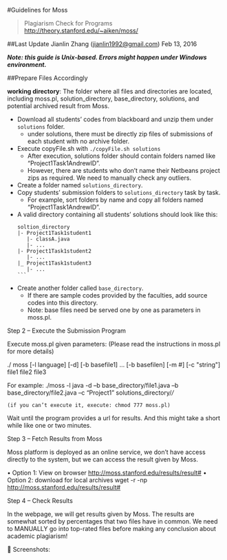#Guidelines for Moss
>Plagiarism Check for Programs
>http://theory.stanford.edu/~aiken/moss/

##Last Update
Jianlin Zhang (jianlin1992@gmail.com)
Feb 13, 2016

**_Note: this guide is Unix-based. Errors might happen under Windows environment._**

##Prepare Files Accordingly

**working directory**: The folder where all files and directories are located, including moss.pl, solution_directory, base_directory, solutions, and potential archived result from Moss.

- Download all students’ codes from blackboard and unzip them under `solutions` folder.
    - under solutions, there must be directly zip files of submissions of each student with no archive folder.
- Execute copyFile.sh with `./copyFile.sh solutions`
    - After execution, solutions folder should contain folders named like “Project1Task1AndrewID”.
    - However, there are students who don’t name their Netbeans project zips as required. We need to manually check any outliers.
- Create a folder named `solutions_directory`.
- Copy students’ submission folders to `solutions_directory` task by task. 
    - For example, sort folders by name and copy all folders named “Project1Task1AndrewID”.
- A valid directory containing all students’ solutions should look like this:
    ````
    soltion_directory
    |- Project1Task1student1
       |- classA.java
       |- ...
    |- Project1Task1student2
       |- ...
    |_ Project1Task1student3
       |- ...
    ```
- Create another folder called `base_directory`. 
    - If there are sample codes provided by the faculties, add source codes into this directory.
    - Note: base files need be served one by one as parameters in moss.pl.

Step 2 – Execute the Submission Program

Execute moss.pl given parameters: (Please read the instructions in moss.pl for more details)


./ moss [-l language] [-d] [-b basefile1] ... [-b basefilen] [-m #] [-c "string"] file1 file2 file3

For example:
./moss -l java -d –b base_directory/file1.java –b base_directory/file2.java –c “Project1” solutions_directory/*/*

    (if you can’t execute it, execute: chmod 777 moss.pl)
    
Wait until the program provides a url for results. And this might take a short while like one or two minutes.

Step 3 – Fetch Results from Moss

Moss platform is deployed as an online service, we don’t have access directly to the system, but we can access the result given by Moss.

•   Option 1: View on browser
    http://moss.stanford.edu/results/result#
•   Option 2: download for local archives
wget -r -np http://moss.stanford.edu/results/result#

Step 4 – Check Results

In the webpage, we will get results given by Moss. The results are somewhat sorted by percentages that two files have in common. We need to MANUALLY go into top-rated files before making any conclusion about academic plagiarism!


Screenshots:








